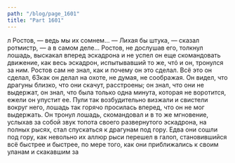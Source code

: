 ```yaml
---
path: "/blog/page_1601"
title: "Part 1601"
---
```


л Ростов, — ведь мы их сомнем...
— Лихая бы штука, — сказал ротмистр, — а в самом деле...
Ростов, не дослушав его, толкнул лошадь, выскакал вперед эскадрона и не успел он еще скомандовать движение, как весь эскадрон, испытывавший то же, чтό и он, тронулся за ним. Ростов сам не знал, как и почему он это сделал. Всё это он сделал, 63как он делал на охоте, не думая, не соображая. Он видел, что драгуны близко, что они скачут, расстроены; он знал, что они не выдержат, он знал, что была только одна минута, которая не воротится, ежели он упустит ее. Пули так возбудительно визжали и свистели вокруг него, лошадь так горячо просилась вперед, что он не мог выдержать. Он тронул лошадь, скомандовал и в то же мгновение, услыхав за собой звук топота своего развернутого эскадрона, на полных рысях, стал спускаться к драгунам под гору. Едва они сошли под гору, как невольно их аллюр рыси перешел в галоп, становившийся всё быстрее и быстрее, по мере того, как они приближались к своим уланам и скакавшим за
